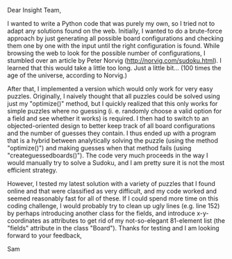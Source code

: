 Dear Insight Team,

I wanted to write a Python code that was purely my own, so I tried not to adapt any solutions found on the web. Initially, I wanted to do a brute-force approach by just generating all possible board configurations and checking them one by one with the input until the right configuration is found. While browsing the web to look for the possible number of configurations, I stumbled over an article by Peter Norvig (http://norvig.com/sudoku.html). I learned that this would take a little too long. Just a little bit... (100 times the age of the universe, according to Norvig.)

After that, I implemented a version which would only work for very easy puzzles. Originally, I naively thought that all puzzles could be solved using just my "optimize()" method, but I quickly realized that this only works for simple puzzles where no guessing (i. e. randomly choose a valid option for a field and see whether it works) is required. I then had to switch to an objected-oriented design to better keep track of all board configurations and the number of guesses they contain. I thus ended up with a program that is a hybrid between analytically solving the puzzle (using the method "optimize()") and making guesses when that method fails (using "createguessedboards()"). The code very much proceeds in the way I would manually try to solve a Sudoku, and I am pretty sure it is not the most efficient strategy. 

However, I tested my latest solution with a variety of puzzles that I found online and that were classified as very difficult, and my code worked and seemed reasonably fast for all of these. If I could spend more time on this coding challenge, I would probably try to clean up ugly lines (e.g. line 152) by perhaps introducing another class for the fields, and introduce x-y-coordinates as attributes to get rid of my not-so-elegant 81-element list (the "fields" attribute in the class "Board"). Thanks for testing and I am looking forward to your feedback,

Sam